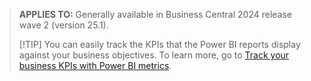 > **APPLIES TO:** Generally available in Business Central 2024 release wave 2 (version 25.1). 
>
> [!TIP]
> You can easily track the KPIs that the Power BI reports display against your business objectives. To learn more, go to [Track your business KPIs with Power BI metrics](../track-kpis-with-power-bi-metrics.md).
